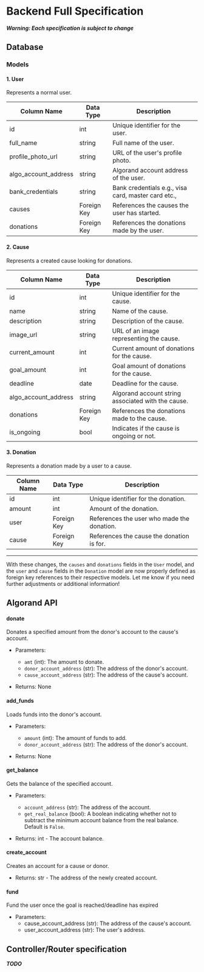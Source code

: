 # Backend Full Specification
***Warning: Each specification is subject to change*** 

## Database

### Models

#### 1. User
Represents a normal user.

| Column Name          | Data Type | Description                              |
|----------------------|-----------|------------------------------------------|
| id                   | int       | Unique identifier for the user.          |
| full_name            | string    | Full name of the user.                   |
| profile_photo_url    | string    | URL of the user's profile photo.         |
| algo_account_address | string    | Algorand account address of the user.    |
| bank_credentials     | string    | Bank credentials e.g., visa card, master card etc., |
| causes               | Foreign Key | References the causes the user has started. |
| donations            | Foreign Key | References the donations made by the user. |

#### 2. Cause
Represents a created cause looking for donations.

| Column Name      | Data Type | Description                                |
|------------------|-----------|--------------------------------------------|
| id               | int       | Unique identifier for the cause.           |
| name             | string    | Name of the cause.                         |
| description      | string    | Description of the cause.                  |
| image_url        | string    | URL of an image representing the cause.    |
| current_amount   | int       | Current amount of donations for the cause. |
| goal_amount      | int       | Goal amount of donations for the cause.    |
| deadline         | date      | Deadline for the cause.                    |
| algo_account_address  | string       | Algorand account string associated with the cause. |
| donations        | Foreign Key | References the donations made to the cause. |
| is_ongoing       | bool      | Indicates if the cause is ongoing or not.  |

#### 3. Donation
Represents a donation made by a user to a cause.

| Column Name | Data Type | Description                            |
|-------------|-----------|----------------------------------------|
| id          | int       | Unique identifier for the donation.    |
| amount      | int       | Amount of the donation.                |
| user        | Foreign Key | References the user who made the donation. |
| cause       | Foreign Key | References the cause the donation is for.   |

---

With these changes, the `causes` and `donations` fields in the `User` model, and the `user` and `cause` fields in the `Donation` model are now properly defined as foreign key references to their respective models. Let me know if you need further adjustments or additional information!

## Algorand API

#### donate
Donates a specified amount from the donor's account to the cause's account.

- Parameters:
  - `amt` (int): The amount to donate.
  - `donor_account_address` (str): The address of the donor's account.
  - `cause_account_address` (str): The address of the cause's account.
  
- Returns: None

#### add_funds
Loads funds into the donor's account.

- Parameters:
  - `amount` (int): The amount of funds to add.
  - `donor_account_address` (str): The address of the donor's account.

- Returns: None

#### get_balance
Gets the balance of the specified account.

- Parameters:
  - `account_address` (str): The address of the account.
  - `get_real_balance` (bool): A boolean indicating whether not to subtract the minimum account balance from the real balance. Default is `False`.

- Returns: int - The account balance.

#### create_account
Creates an account for a cause or donor.

- Returns: str - The address of the newly created account.

#### fund
Fund the user once the goal is reached/deadline has expired
- Parameters:
  - cause_account_address (str): The address of the cause's account.
  - user_account_address (str): The user's address.

## Controller/Router specification
***TODO***

